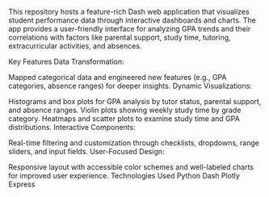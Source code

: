 This repository hosts a feature-rich Dash web application that visualizes student performance data through interactive dashboards and charts.
The app provides a user-friendly interface for analyzing GPA trends and their correlations with factors like parental support, study time, tutoring, extracurricular activities, and absences.

Key Features
Data Transformation:

Mapped categorical data and engineered new features (e.g., GPA categories, absence ranges) for deeper insights.
Dynamic Visualizations:

Histograms and box plots for GPA analysis by tutor status, parental support, and absence ranges.
Violin plots showing weekly study time by grade category.
Heatmaps and scatter plots to examine study time and GPA distributions.
Interactive Components:

Real-time filtering and customization through checklists, dropdowns, range sliders, and input fields.
User-Focused Design:

Responsive layout with accessible color schemes and well-labeled charts for improved user experience.
Technologies Used
Python
Dash
Plotly Express

